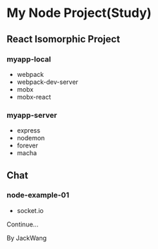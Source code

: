 # My Node Project(Study)

## React Isomorphic Project

### myapp-local

* webpack
* webpack-dev-server
* mobx
* mobx-react

### myapp-server

* express
* nodemon
* forever
* macha

## Chat

### node-example-01

* socket.io

Continue...

By JackWang